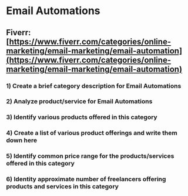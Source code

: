# Email Automations
## Fiverr: [https://www.fiverr.com/categories/online-marketing/email-marketing/email-automation](https://www.fiverr.com/categories/online-marketing/email-marketing/email-automation)
### 1) Create a brief category description for Email Automations
### 2) Analyze product/service for Email Automations
### 3) Identify various products offered in this category
### 4) Create a list of various product offerings and write them down here
### 5) Identify common price range for the products/services offered in this category
### 6) Identity approximate number of freelancers offering products and services in this category
